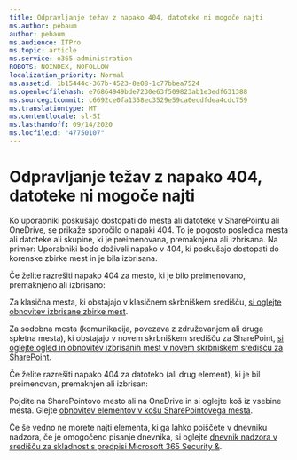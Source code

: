 ```yaml
---
title: Odpravljanje težav z napako 404, datoteke ni mogoče najti
ms.author: pebaum
author: pebaum
ms.audience: ITPro
ms.topic: article
ms.service: o365-administration
ROBOTS: NOINDEX, NOFOLLOW
localization_priority: Normal
ms.assetid: 1b15444c-367b-4523-8e08-1c77bbea7524
ms.openlocfilehash: e76864949bde7230e63f509823ab1e3edf631388
ms.sourcegitcommit: c6692ce0fa1358ec3529e59ca0ecdfdea4cdc759
ms.translationtype: MT
ms.contentlocale: sl-SI
ms.lasthandoff: 09/14/2020
ms.locfileid: "47750107"
---
```

# <a name="troubleshoot-error-404-file-not-found"></a>Odpravljanje težav z napako 404, datoteke ni mogoče najti

Ko uporabniki poskušajo dostopati do mesta ali datoteke v SharePointu ali OneDrive, se prikaže sporočilo o napaki 404. To je pogosto posledica mesta ali datoteke ali skupine, ki je preimenovana, premaknjena ali izbrisana. Na primer: Uporabniki bodo doživeli napako v 404, ki poskušajo dostopati do korenske zbirke mest in je bila izbrisana.

Če želite razrešiti napako 404 za mesto, ki je bilo preimenovano, premaknjeno ali izbrisano:

Za klasična mesta, ki obstajajo v klasičnem skrbniškem središču, [si oglejte obnovitev izbrisane zbirke mest](https://docs.microsoft.com/sharepoint/restore-deleted-site-collection).

Za sodobna mesta (komunikacija, povezava z združevanjem ali druga spletna mesta), ki obstajajo v novem skrbniškem središču za SharePoint, [si oglejte ogled in obnovitev izbrisanih mest v novem skrbniškem središču za SharePoint](https://docs.microsoft.com/sharepoint/restore-deleted-site-collection).

Če želite razrešiti napako 404 za datoteko (ali drug element), ki je bil preimenovan, premaknjen ali izbrisan:

Pojdite na SharePointovo mesto ali na OneDrive in si oglejte koš iz vsebine mesta. Glejte [obnovitev elementov v košu SharePointovega mesta](https://support.office.com/article/Restore-items-in-the-Recycle-Bin-of-a-SharePoint-site-6df466b6-55f2-4898-8d6e-c0dff851a0be#ID0EAADAAA=Online).

Če še vedno ne morete najti elementa, ki ga lahko poiščete v dnevniku nadzora, če je omogočeno pisanje dnevnika, si oglejte [dnevnik nadzora v središču za skladnost s predpisi Microsoft 365 Security &](https://docs.microsoft.com/microsoft-365/compliance/search-the-audit-log-in-security-and-compliance).
